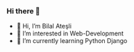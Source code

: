 ### Hi there 👋
- 👋 Hi, I’m Bilal Ateşli
- 👀 I’m interested in Web-Development
- 🌱 I’m currently learning Python Django
